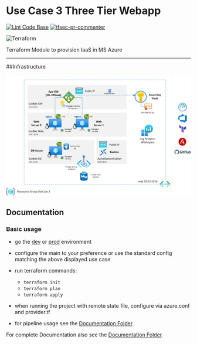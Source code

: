 # Use Case 3 Three Tier Webapp

[![Lint Code Base](https://github.kyndryl.net/Cloud-Germany/UIT-3-Tier-Webapp/actions/workflows/linter.yml/badge.svg)](https://github.kyndryl.net/Cloud-Germany/UIT-3-Tier-Webapp/actions/workflows/linter.yml)
[![tfsec-pr-commenter](https://github.kyndryl.net/Cloud-Germany/UIT-3-Tier-Webapp/actions/workflows/tfsec.yml/badge.svg)](https://github.kyndryl.net/Cloud-Germany/UIT-3-Tier-Webapp/actions/workflows/tfsec.yml)

![Terraform](https://img.shields.io/badge/terraform-%235835CC.svg?style=for-the-badge&logo=terraform&logoColor=white)

Terraform Module to provision IaaS in MS Azure

---

##Infrastructure

![Architecture Overview](Documentation/images/UC3-Architecture.jpg?raw=true "Architecture Overview")

## Documentation

### Basic usage

- go the [dev](Terraform/envs/dev) or [prod](Terraform/envs/prod) environment
- configure the main to your preference or use the standard config matching the above displayed use case
- run terraform commands:
    - `terraform init`
    - `terraform plan`
    - `terraform apply`

- when running the project with remote state file, configure via azure.conf and provider.tf
- for pipeline usage see the [Documentation Folder](/Documentation).

For complete Documentation also see the [Documentation Folder](/Documentation).

